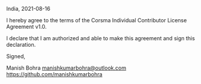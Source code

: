 India, 2021-08-16

I hereby agree to the terms of the Corsma Individual Contributor License
Agreement v1.0.

I declare that I am authorized and able to make this agreement and sign this
declaration.

Signed,

Manish Bohra manishkumarbohra@outlook.com https://github.com/manishkumarbohra
